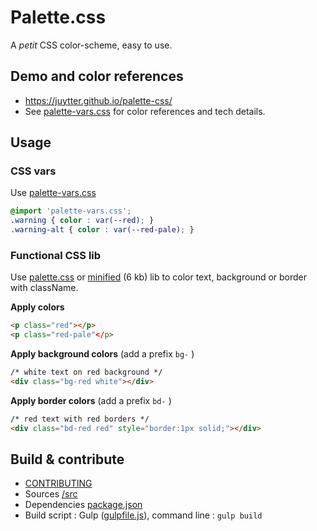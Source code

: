 # Palette.css

A *petit* CSS color-scheme, easy to use.

## Demo and color references

-  <https://juytter.github.io/palette-css/>
- See [palette-vars.css](src/palette-vars.css) for color references  and tech details.

## Usage

### CSS vars

Use [palette-vars.css](css/palette-vars.css)

```css
@import 'palette-vars.css';
.warning { color : var(--red); }
.warning-alt { color : var(--red-pale); }
```

### Functional CSS lib

Use [palette.css](css/palette.css) or [minified](css/min/palette.min.css) (6 kb) lib to color text, background or border with className.

**Apply colors**

```html
<p class="red"></p>
<p class="red-pale"</p>
```

**Apply background colors**  (add a prefix `bg-` ) 

```html
/* white text on red background */
<div class="bg-red white"></div>
```

**Apply border colors**  (add a prefix `bd-` ) 

```html
/* red text with red borders */
<div class="bd-red red" style="border:1px solid;"></div>
```

## Build & contribute   

- [CONTRIBUTING](CONTRIBUTING.md)
- Sources [/src](/src)
- Dependencies [package.json](package.json)
- Build script :  Gulp ([gulpfile.js](gulpfile.js)), command line :  `gulp build`

